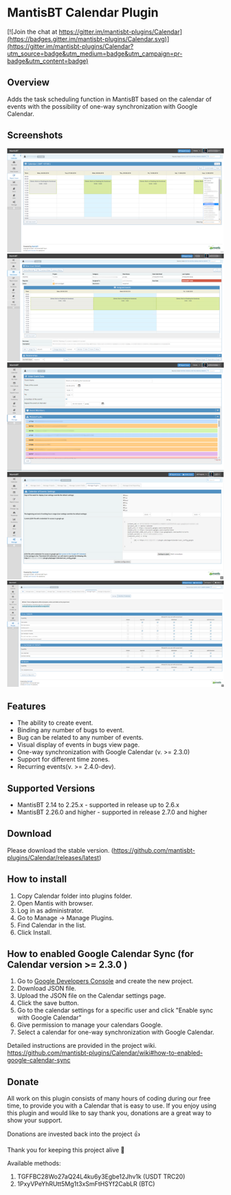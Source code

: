 # MantisBT Calendar Plugin

[![Join the chat at https://gitter.im/mantisbt-plugins/Calendar](https://badges.gitter.im/mantisbt-plugins/Calendar.svg)](https://gitter.im/mantisbt-plugins/Calendar?utm_source=badge&utm_medium=badge&utm_campaign=pr-badge&utm_content=badge)

Overview
--------
Adds the task scheduling function in MantisBT based on the calendar of events with the possibility of one-way synchronization with Google Calendar.

Screenshots
-----------

![alt text](doc/main_view_with_filter_list.png)
![alt text](doc/view_event_layers_in_bug_view.png)
![alt text](doc/add_event_view.png)
![alt text](doc/plugin_config_view.png)
![alt text](doc/workflow_thresholds_page.png)

Features
--------
- The ability to create event.
- Binding any number of bugs to event.
- Bug can be related to any number of events.
- Visual display of events in bugs view page.
- One-way synchronization with Google Calendar (v. >= 2.3.0)
- Support for different time zones.
- Recurring events(v. >= 2.4.0-dev).

Supported Versions
------------------
- MantisBT 2.14 to 2.25.x - supported in release up to 2.6.x
- MantisBT 2.26.0 and higher - supported in release 2.7.0 and higher

Download
--------
Please download the stable version.
(https://github.com/mantisbt-plugins/Calendar/releases/latest)


How to install
--------------

1. Copy Calendar folder into plugins folder.
2. Open Mantis with browser.
3. Log in as administrator.
4. Go to Manage -> Manage Plugins.
5. Find Calendar in the list.
6. Click Install.


How to enabled Google Calendar Sync (for Calendar version >= 2.3.0 )
----------------------------------------------------------------

1. Go to [Google Developers Console](https://console.developers.google.com/) and create the new project.
2. Download JSON file.
3. Upload the JSON file on the Calendar settings page.
4. Click the save button.
5. Go to the calendar settings for a specific user and click "Enable sync with Google Calendar"
6. Give permission to manage your calendars Google.
7. Select a calendar for one-way synchronization with Google Calendar.

Detailed instructions are provided in the project wiki.
https://github.com/mantisbt-plugins/Calendar/wiki#how-to-enabled-google-calendar-sync

Donate
--------------
All work on this plugin consists of many hours of coding during our free time, to provide you with a Calendar 
that is easy to use. If you enjoy using this plugin and would like to say thank you, donations are a great 
way to show your support.

Donations are invested back into the project 👍

Thank you for keeping this project alive 🙏

Available methods:
1. TGFFBC28Wo27aQ24L4ku6y3Egbe12Jhv1k (USDT TRC20)
2. 1PxyVPeYhRUtt5Mg1t3xSmFtHSYf2CabLR (BTC)
